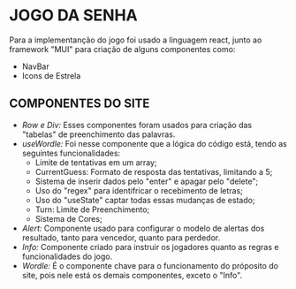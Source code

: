 # JOGO DA SENHA
Para a implementanção do jogo foi usado a linguagem react, junto ao framework "MUI" para criação de alguns componentes como:
- NavBar
- Icons de Estrela

## COMPONENTES DO SITE
- *Row e Div:* Esses componentes foram usados para criação das "tabelas" de preenchimento das palavras.
- *useWordle:* Foi nesse componente que a lógica do código está, tendo as seguintes funcionalidades:
  - Limite de tentativas em um array;
  - CurrentGuess: Formato de resposta das tentativas, limitando a 5;
  - Sistema de inserir dados pelo "enter" e apagar pelo "delete";
  - Uso do "regex" para identifricar o recebimento de letras;
  - Uso do "useState" captar todas essas mudanças de estado;
  - Turn: Limite de Preenchimento;
  - Sistema de Cores;
- *Alert:* Componente usado para configurar o modelo de alertas dos resultado, tanto para vencedor, quanto para perdedor.
- *Info:* Componente criado para instruir os jogadores quanto as regras e funcionalidades do jogo.
- *Wordle:* É o componente chave para o funcionamento do próposito do site, pois nele está os demais componentes, exceto o "Info".

